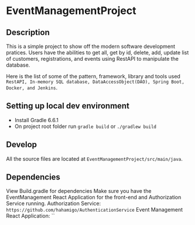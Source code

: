 # EventManagementProject

## Description
This is a simple project to show off the modern software development pratices. Users have the abilities to get all, get by id, delete, add, update list of customers, registrations, and events using RestAPI to manipulate the database. 

Here is the list of some of the pattern, framework, library and tools used `RestAPI, In-memory SQL database, DataAccessObject(DAO), Spring Boot, Docker, and Jenkins`.
 

## Setting up local dev environment
* Install Gradle 6.6.1 
* On project root folder run `gradle build` or `./gradlew build`

## Develop
All the source files are located at `EventManagementProject/src/main/java`.

## Dependencies
View Build.gradle for dependencies
Make sure you have the EventManagement React Application for the front-end and Authorization Service running. 
Authorization Service: `https://github.com/hahamigo/AuthenticationService`
Event Management React Application: ``


